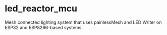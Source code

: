 # led_reactor_mcu
Mesh connected lighting system that uses painlessMesh and LED Writer on ESP32 and ESP8266-based systems.

